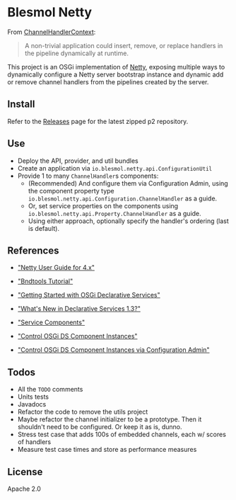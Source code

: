 # Blesmol Netty

From [ChannelHandlerContext](https://netty.io/4.1/api/io/netty/channel/ChannelHandlerContext.html):

> A non-trivial application could insert, remove, or replace handlers in the pipeline dynamically at runtime.

This project is an OSGi implementation of [Netty](http://netty.io/), exposing multiple ways to dynamically
configure a Netty server bootstrap instance and dynamic add or remove channel handlers from the pipelines created by the server.

## Install

Refer to the [Releases](releases) page for the latest zipped p2 repository.

## Use

* Deploy the API, provider, and util bundles
* Create an application via `io.blesmol.netty.api.ConfigurationUtil`
* Provide 1 to many `ChannelHandler`s components:
  * (Recommended) And configure them via Configuration Admin, using the component property type `io.blesmol.netty.api.Configuration.ChannelHandler` as a guide.
  * Or, set service properties on the components using `io.blesmol.netty.api.Property.ChannelHandler` as a guide.
  * Using either approach, optionally specify the handler's ordering (last is default).

## References

* ["Netty User Guide for 4.x"](http://netty.io/wiki/user-guide-for-4.x.html)

* ["Bndtools Tutorial"](http://bndtools.org/tutorial.html)

* ["Getting Started with OSGi Declarative Services"](http://blog.vogella.com/2016/06/21/getting-started-with-osgi-declarative-services/)

* ["What's New in Declarative Services 1.3?"](http://njbartlett.name/2015/08/17/osgir6-declarative-services.html)

* ["Service Components"](http://enroute.osgi.org/doc/217-ds.html)

* ["Control OSGi DS Component Instances"](http://blog.vogella.com/2017/02/13/control-osgi-ds-component-instances/)

* ["Control OSGi DS Component Instances via Configuration Admin"](http://blog.vogella.com/2017/02/24/control-osgi-ds-component-instances-via-configuration-admin/)

## Todos

* All the `TODO` comments
* Units tests
* Javadocs
* Refactor the code to remove the utils project
* Maybe refactor the channel initializer to be a prototype. Then it shouldn't
  need to be configured. Or keep it as is, dunno.
* Stress test case that adds 100s of embedded channels, each w/ scores of handlers
* Measure test case times and store as performance measures

## License

Apache 2.0